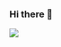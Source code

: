 ### Hi there 👋

<!--
**hyeondle/hyeondle** is a ✨ _special_ ✨ repository because its `README.md` (this file) appears on your GitHub profile.

Here are some ideas to get you started:

- 🔭 I’m currently working on ...
- 🌱 I’m currently learning ...
- 👯 I’m looking to collaborate on ...
- 🤔 I’m looking for help with ...
- 💬 Ask me about ...
- 📫 How to reach me: ...
- 😄 Pronouns: ...
- ⚡ Fun fact: ...
-->

<a href="https://cv.42.fr/hyeondle" target="_blank">
  <img src="https://img.shields.io/badge/42Seoul-FFFFFF?style=for-the-badge?logo=42&logoColor=000000"/>
  </a>


